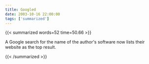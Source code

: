 ```yaml
---
title: Googled
date: 2003-10-16 22:00:00
tags: ['summarized']
---
```


{{< summarized words=52 time=50.66 >}}

A Google search for the name of the author's software now lists their website as the top result.

{{< /summarized >}}